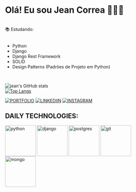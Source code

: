 # Olá! Eu sou Jean Correa 🧗🏻‍♂️
</br>
    📚   Estudando:

</br>
</br>

- Python
- Django
- Django Rest Framework
- SOLID
- Design Patterns (Padrões de Projeto em Python)
</br>

![jean's GitHub stats](https://github-readme-stats.vercel.app/api?username=jeanlcorrea&show_icons=true&theme=tokyonight)
</br>
[![Top Langs](https://github-readme-stats.vercel.app/api/top-langs/?username=jeanlcorrea&layout=donut)](https://github.com/jeanlcorrea/github-readme-stats)


[![PORTFOLIO](https://img.shields.io/badge/website-000000?style=for-the-badge&logo=About.me&logoColor=white)](https://jazzy-muffin-0b6541.netlify.app/)
[![LINKEDIIN](https://img.shields.io/badge/LinkedIn-0077B5?style=for-the-badge&logo=linkedin&logoColor=white)](https://www.linkedin.com/in/jean-correa-0310b0234/)
[![INSTAGRAM](	https://img.shields.io/badge/Instagram-E4405F?style=for-the-badge&logo=instagram&logoColor=white)](https://www.instagram.com/jeanlcorrea/)


## DAILY TECHNOLOGIES:

<div style="display:inline_block">
  <img align="center" alt="python" src="https://cdn.jsdelivr.net/gh/devicons/devicon/icons/python/python-original.svg" width="100" />


  <img align="center" alt="django" src="https://cdn.jsdelivr.net/gh/devicons/devicon/icons/django/django-plain-wordmark.svg" width="100">


  <img align="center" alt="postgres" src="https://cdn.jsdelivr.net/gh/devicons/devicon/icons/postgresql/postgresql-original.svg" width="100" />


  <img align="center" alt="git" src="https://cdn.jsdelivr.net/gh/devicons/devicon/icons/git/git-original.svg" width="100" />

 
  <img align="center" alt="mongo" src="https://cdn.jsdelivr.net/gh/devicons/devicon/icons/mongodb/mongodb-original-wordmark.svg" width="100" />
</div>





